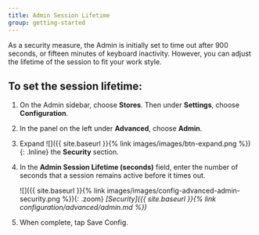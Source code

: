 ```yaml
---
title: Admin Session Lifetime
group: getting-started
---
```


As a security measure, the Admin is initially set to time out after 900 seconds, or fifteen minutes of keyboard inactivity. However, you can adjust the lifetime of the session to fit your work style.

## To set the session lifetime:

1. On the Admin sidebar, choose **Stores**. Then under **Settings**, choose **Configuration**.

1. In the panel on the left under **Advanced**, choose **Admin**.

1. Expand ![]({{ site.baseurl }}{% link images/images/btn-expand.png %}){: .Inline} the **Security** section.

1. In the **Admin Session Lifetime (seconds)** field, enter the number of seconds that a session remains active before it times out.

    ![]({{ site.baseurl }}{% link images/images/config-advanced-admin-security.png %}){: .zoom}
    _[Security]({{ site.baseurl }}{% link configuration/advanced/admin.md %})_

1. When complete, tap <span class="btn">Save Config</span>.
